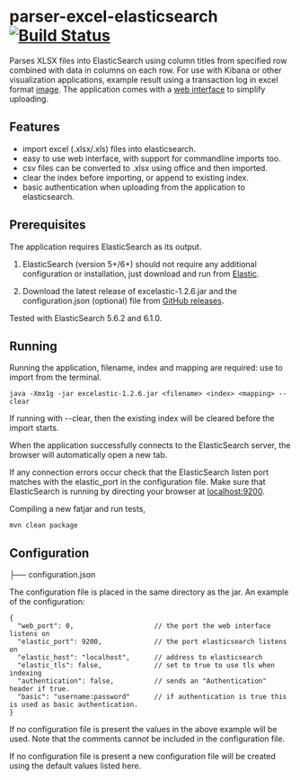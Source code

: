 # parser-excel-elasticsearch [![Build Status](https://travis-ci.org/codingchili/parser-excel-elasticsearch.svg?branch=master)](https://travis-ci.org/codingchili/parser-excel-elasticsearch)

Parses XLSX files into ElasticSearch using column titles from specified row combined with data in columns on each row. For use with Kibana or other visualization applications, example result using a transaction log in excel format  [image](https://raw.githubusercontent.com/codingchili/parser-banktrans-es/master/sample-redacted.png). The application comes with a [web interface](https://raw.githubusercontent.com/codingchili/parser-excel-elasticsearch/master/sample-ui.png) to simplify uploading.

## Features
- import excel (.xlsx/.xls) files into elasticsearch.
- easy to use web interface, with support for commandline imports too.
- csv files can be converted to .xlsx using office and then imported.
- clear the index before importing, or append to existing index.
- basic authentication when uploading from the application to elasticsearch.

## Prerequisites
The application requires ElasticSearch as its output.

1. ElasticSearch (version 5+/6+) should not require any additional configuration or installation, just download and run from [Elastic](https://www.elastic.co/products). 

2. Download the latest release of excelastic-1.2.6.jar and the configuration.json (optional) file from [GitHub releases](https://github.com/codingchili/parser-excel-elasticsearch/releases).

Tested with ElasticSearch 5.6.2 and 6.1.0.

## Running
Running the application, filename, index and mapping are required: use to import from the terminal.
```
java -Xmx1g -jar excelastic-1.2.6.jar <filename> <index> <mapping> --clear
```
If running with --clear, then the existing index will be cleared before the import starts.

When the application successfully connects to the ElasticSearch server, the browser will automatically open a new tab.

If any connection errors occur check that the ElasticSearch listen port matches with the elastic_port in the configuration file. Make sure that ElasticSearch is running by directing your browser at [localhost:9200](http://localhost:9200/).

Compiling a new fatjar and run tests,
```
mvn clean package
```

## Configuration

├── configuration.json

The configuration file is placed in the same directory as the jar.
An example of the configuration:
```
{
  "web_port": 0,                    // the port the web interface listens on
  "elastic_port": 9200,             // the port elasticsearch listens on
  "elastic_host": "localhost",      // address to elasticsearch
  "elastic_tls": false,             // set to true to use tls when indexing
  "authentication": false,          // sends an "Authentication" header if true.
  "basic": "username:password"      // if authentication is true this is used as basic authentication.
}
```
If no configuration file is present the values in the above example will be used.
Note that the comments cannot be included in the configuration file.

If no configuration file is present a new configuration file will be created using the default values listed here.
